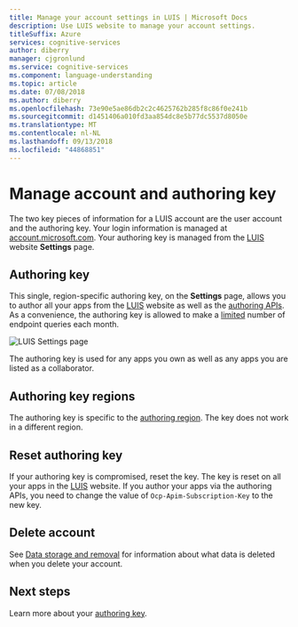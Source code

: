 ```yaml
---
title: Manage your account settings in LUIS | Microsoft Docs
description: Use LUIS website to manage your account settings.
titleSuffix: Azure
services: cognitive-services
author: diberry
manager: cjgronlund
ms.service: cognitive-services
ms.component: language-understanding
ms.topic: article
ms.date: 07/08/2018
ms.author: diberry
ms.openlocfilehash: 73e90e5ae86db2c2c4625762b285f8c86f0e241b
ms.sourcegitcommit: d1451406a010fd3aa854dc8e5b77dc5537d8050e
ms.translationtype: MT
ms.contentlocale: nl-NL
ms.lasthandoff: 09/13/2018
ms.locfileid: "44868851"
---
```

# <a name="manage-account-and-authoring-key"></a>Manage account and authoring key
The two key pieces of information for a LUIS account are the user account and the authoring key. Your login information is managed at [account.microsoft.com](https://account.microsoft.com). Your authoring key is managed from the [LUIS](luis-reference-regions.md) website **Settings** page. 

## <a name="authoring-key"></a>Authoring key

This single, region-specific authoring key, on the **Settings** page, allows you to author all your apps from the [LUIS](luis-reference-regions.md) website as well as the [authoring APIs](https://aka.ms/luis-authoring-api). As a convenience, the authoring key is allowed to make a [limited](luis-boundaries.md) number of endpoint queries each month. 

![LUIS Settings page](./media/luis-how-to-account-settings/account-settings.png)

The authoring key is used for any apps you own as well as any apps you are listed as a collaborator.

## <a name="authoring-key-regions"></a>Authoring key regions
The authoring key is specific to the [authoring region](luis-reference-regions.md#publishing-regions). The key does not work in a different region. 

## <a name="reset-authoring-key"></a>Reset authoring key
If your authoring key is compromised, reset the key. The key is reset on all your apps in the [LUIS](luis-reference-regions.md) website. If you author your apps via the authoring APIs, you need to change the value of `Ocp-Apim-Subscription-Key` to the new key. 

## <a name="delete-account"></a>Delete account
See [Data storage and removal](luis-concept-data-storage.md#accounts) for information about what data is deleted when you delete your account. 

## <a name="next-steps"></a>Next steps

Learn more about your [authoring key](luis-concept-keys.md#authoring-key). 


